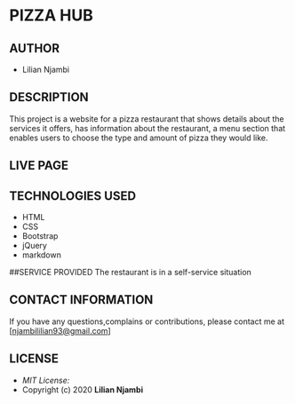 # PIZZA HUB

## AUTHOR
 * Lilian Njambi
## DESCRIPTION

This project is a website for a pizza restaurant that shows details about the services it offers, has information about the restaurant, a menu section  that enables users to choose the type and amount of pizza they would like.

## LIVE PAGE

## TECHNOLOGIES USED

* HTML
* CSS
* Bootstrap
* jQuery
* markdown

##SERVICE PROVIDED
 The restaurant is in a self-service  situation


## CONTACT INFORMATION

If you have any questions,complains or contributions, please contact me at [njambililian93@gmail.com]

## LICENSE
* *MIT License:*
* Copyright (c) 2020 **Lilian Njambi**
